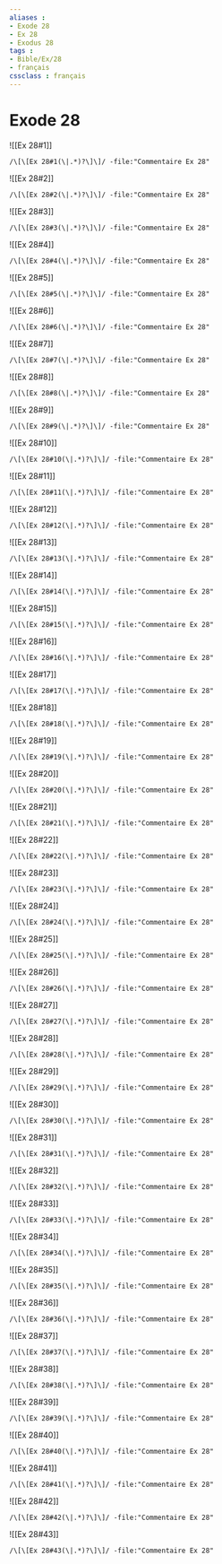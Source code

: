 ```yaml
---
aliases : 
- Exode 28
- Ex 28
- Exodus 28
tags : 
- Bible/Ex/28
- français
cssclass : français
---
```


# Exode 28

![[Ex 28#1]]

```query
/\[\[Ex 28#1(\|.*)?\]\]/ -file:"Commentaire Ex 28"
```

![[Ex 28#2]]

```query
/\[\[Ex 28#2(\|.*)?\]\]/ -file:"Commentaire Ex 28"
```

![[Ex 28#3]]

```query
/\[\[Ex 28#3(\|.*)?\]\]/ -file:"Commentaire Ex 28"
```

![[Ex 28#4]]

```query
/\[\[Ex 28#4(\|.*)?\]\]/ -file:"Commentaire Ex 28"
```

![[Ex 28#5]]

```query
/\[\[Ex 28#5(\|.*)?\]\]/ -file:"Commentaire Ex 28"
```

![[Ex 28#6]]

```query
/\[\[Ex 28#6(\|.*)?\]\]/ -file:"Commentaire Ex 28"
```

![[Ex 28#7]]

```query
/\[\[Ex 28#7(\|.*)?\]\]/ -file:"Commentaire Ex 28"
```

![[Ex 28#8]]

```query
/\[\[Ex 28#8(\|.*)?\]\]/ -file:"Commentaire Ex 28"
```

![[Ex 28#9]]

```query
/\[\[Ex 28#9(\|.*)?\]\]/ -file:"Commentaire Ex 28"
```

![[Ex 28#10]]

```query
/\[\[Ex 28#10(\|.*)?\]\]/ -file:"Commentaire Ex 28"
```

![[Ex 28#11]]

```query
/\[\[Ex 28#11(\|.*)?\]\]/ -file:"Commentaire Ex 28"
```

![[Ex 28#12]]

```query
/\[\[Ex 28#12(\|.*)?\]\]/ -file:"Commentaire Ex 28"
```

![[Ex 28#13]]

```query
/\[\[Ex 28#13(\|.*)?\]\]/ -file:"Commentaire Ex 28"
```

![[Ex 28#14]]

```query
/\[\[Ex 28#14(\|.*)?\]\]/ -file:"Commentaire Ex 28"
```

![[Ex 28#15]]

```query
/\[\[Ex 28#15(\|.*)?\]\]/ -file:"Commentaire Ex 28"
```

![[Ex 28#16]]

```query
/\[\[Ex 28#16(\|.*)?\]\]/ -file:"Commentaire Ex 28"
```

![[Ex 28#17]]

```query
/\[\[Ex 28#17(\|.*)?\]\]/ -file:"Commentaire Ex 28"
```

![[Ex 28#18]]

```query
/\[\[Ex 28#18(\|.*)?\]\]/ -file:"Commentaire Ex 28"
```

![[Ex 28#19]]

```query
/\[\[Ex 28#19(\|.*)?\]\]/ -file:"Commentaire Ex 28"
```

![[Ex 28#20]]

```query
/\[\[Ex 28#20(\|.*)?\]\]/ -file:"Commentaire Ex 28"
```

![[Ex 28#21]]

```query
/\[\[Ex 28#21(\|.*)?\]\]/ -file:"Commentaire Ex 28"
```

![[Ex 28#22]]

```query
/\[\[Ex 28#22(\|.*)?\]\]/ -file:"Commentaire Ex 28"
```

![[Ex 28#23]]

```query
/\[\[Ex 28#23(\|.*)?\]\]/ -file:"Commentaire Ex 28"
```

![[Ex 28#24]]

```query
/\[\[Ex 28#24(\|.*)?\]\]/ -file:"Commentaire Ex 28"
```

![[Ex 28#25]]

```query
/\[\[Ex 28#25(\|.*)?\]\]/ -file:"Commentaire Ex 28"
```

![[Ex 28#26]]

```query
/\[\[Ex 28#26(\|.*)?\]\]/ -file:"Commentaire Ex 28"
```

![[Ex 28#27]]

```query
/\[\[Ex 28#27(\|.*)?\]\]/ -file:"Commentaire Ex 28"
```

![[Ex 28#28]]

```query
/\[\[Ex 28#28(\|.*)?\]\]/ -file:"Commentaire Ex 28"
```

![[Ex 28#29]]

```query
/\[\[Ex 28#29(\|.*)?\]\]/ -file:"Commentaire Ex 28"
```

![[Ex 28#30]]

```query
/\[\[Ex 28#30(\|.*)?\]\]/ -file:"Commentaire Ex 28"
```

![[Ex 28#31]]

```query
/\[\[Ex 28#31(\|.*)?\]\]/ -file:"Commentaire Ex 28"
```

![[Ex 28#32]]

```query
/\[\[Ex 28#32(\|.*)?\]\]/ -file:"Commentaire Ex 28"
```

![[Ex 28#33]]

```query
/\[\[Ex 28#33(\|.*)?\]\]/ -file:"Commentaire Ex 28"
```

![[Ex 28#34]]

```query
/\[\[Ex 28#34(\|.*)?\]\]/ -file:"Commentaire Ex 28"
```

![[Ex 28#35]]

```query
/\[\[Ex 28#35(\|.*)?\]\]/ -file:"Commentaire Ex 28"
```

![[Ex 28#36]]

```query
/\[\[Ex 28#36(\|.*)?\]\]/ -file:"Commentaire Ex 28"
```

![[Ex 28#37]]

```query
/\[\[Ex 28#37(\|.*)?\]\]/ -file:"Commentaire Ex 28"
```

![[Ex 28#38]]

```query
/\[\[Ex 28#38(\|.*)?\]\]/ -file:"Commentaire Ex 28"
```

![[Ex 28#39]]

```query
/\[\[Ex 28#39(\|.*)?\]\]/ -file:"Commentaire Ex 28"
```

![[Ex 28#40]]

```query
/\[\[Ex 28#40(\|.*)?\]\]/ -file:"Commentaire Ex 28"
```

![[Ex 28#41]]

```query
/\[\[Ex 28#41(\|.*)?\]\]/ -file:"Commentaire Ex 28"
```

![[Ex 28#42]]

```query
/\[\[Ex 28#42(\|.*)?\]\]/ -file:"Commentaire Ex 28"
```

![[Ex 28#43]]

```query
/\[\[Ex 28#43(\|.*)?\]\]/ -file:"Commentaire Ex 28"
```


